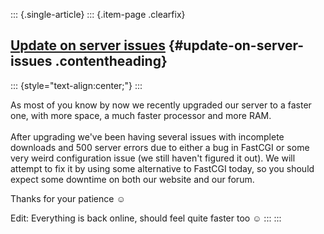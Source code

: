 ::: {.single-article}
::: {.item-page .clearfix}
## [Update on server issues](/248-update-server-issues.html) {#update-on-server-issues .contentheading}

::: {style="text-align:center;"}
:::

As most of you know by now we recently upgraded our server to a faster
one, with more space, a much faster processor and more RAM.\
\
After upgrading we\'ve been having several issues with incomplete
downloads and 500 server errors due to either a bug in FastCGI or some
very weird configuration issue (we still haven\'t figured it out). We
will attempt to fix it by using some alternative to FastCGI today, so
you should expect some downtime on both our website and our forum.

Thanks for your patience
☺️

Edit: Everything is back online, should feel quite faster too
☺️
:::
:::
